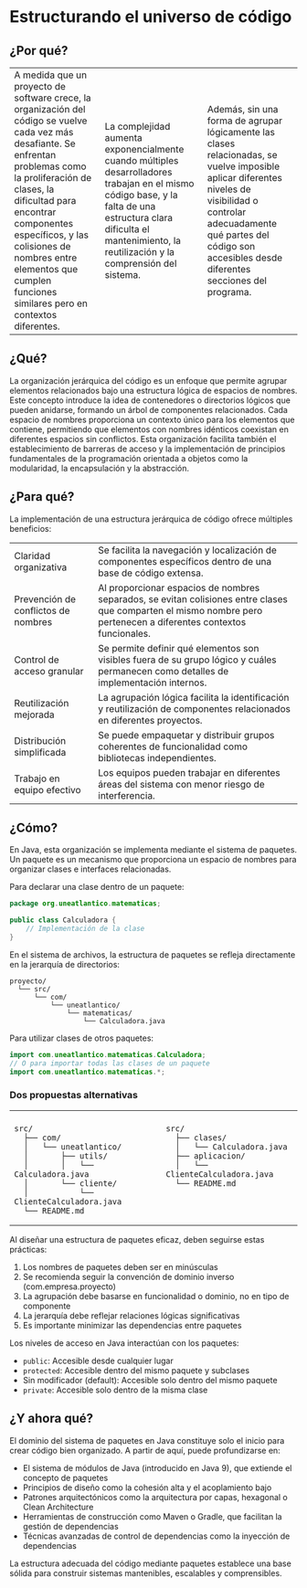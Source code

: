 # Estructurando el universo de código

## ¿Por qué?

||||
|-|-|-|
|A medida que un proyecto de software crece, la organización del código se vuelve cada vez más desafiante. Se enfrentan problemas como la proliferación de clases, la dificultad para encontrar componentes específicos, y las colisiones de nombres entre elementos que cumplen funciones similares pero en contextos diferentes. |La complejidad aumenta exponencialmente cuando múltiples desarrolladores trabajan en el mismo código base, y la falta de una estructura clara dificulta el mantenimiento, la reutilización y la comprensión del sistema.|Además, sin una forma de agrupar lógicamente las clases relacionadas, se vuelve imposible aplicar diferentes niveles de visibilidad o controlar adecuadamente qué partes del código son accesibles desde diferentes secciones del programa.

## ¿Qué?

La organización jerárquica del código es un enfoque que permite agrupar elementos relacionados bajo una estructura lógica de espacios de nombres. Este concepto introduce la idea de contenedores o directorios lógicos que pueden anidarse, formando un árbol de componentes relacionados. Cada espacio de nombres proporciona un contexto único para los elementos que contiene, permitiendo que elementos con nombres idénticos coexistan en diferentes espacios sin conflictos. Esta organización facilita también el establecimiento de barreras de acceso y la implementación de principios fundamentales de la programación orientada a objetos como la modularidad, la encapsulación y la abstracción.

## ¿Para qué?

La implementación de una estructura jerárquica de código ofrece múltiples beneficios:

|||
|-|-|
|Claridad organizativa|Se facilita la navegación y localización de componentes específicos dentro de una base de código extensa.|
|Prevención de conflictos de nombres|Al proporcionar espacios de nombres separados, se evitan colisiones entre clases que comparten el mismo nombre pero pertenecen a diferentes contextos funcionales.|
|Control de acceso granular|Se permite definir qué elementos son visibles fuera de su grupo lógico y cuáles permanecen como detalles de implementación internos.|
|Reutilización mejorada|La agrupación lógica facilita la identificación y reutilización de componentes relacionados en diferentes proyectos.|
|Distribución simplificada|Se puede empaquetar y distribuir grupos coherentes de funcionalidad como bibliotecas independientes.|
|Trabajo en equipo efectivo|Los equipos pueden trabajar en diferentes áreas del sistema con menor riesgo de interferencia.|

## ¿Cómo?

En Java, esta organización se implementa mediante el sistema de paquetes. Un paquete es un mecanismo que proporciona un espacio de nombres para organizar clases e interfaces relacionadas.

Para declarar una clase dentro de un paquete:
```java
package org.uneatlantico.matematicas;

public class Calculadora {
    // Implementación de la clase
}
```

En el sistema de archivos, la estructura de paquetes se refleja directamente en la jerarquía de directorios:

```
proyecto/
  └── src/
      └── com/
          └── uneatlantico/
              └── matematicas/
                  └── Calculadora.java
```

Para utilizar clases de otros paquetes:
```java
import com.uneatlantico.matematicas.Calculadora;
// O para importar todas las clases de un paquete
import com.uneatlantico.matematicas.*;
```

### Dos propuestas alternativas

<div align=center>
<table>
<tr><th></th><th></th></tr>
<tr><td valign=top>

```
src/
  ├── com/
  │   └── uneatlantico/
  │       ├── utils/
  │       │   └── Calculadora.java
  │       └── cliente/
  │           └── ClienteCalculadora.java
  └── README.md
```
</td><td valign=top>

```
src/
  ├── clases/
  │   └── Calculadora.java
  ├── aplicacion/
  │   └── ClienteCalculadora.java
  └── README.md
```
</td></tr>
</table>
</div>

Al diseñar una estructura de paquetes eficaz, deben seguirse estas prácticas:

1. Los nombres de paquetes deben ser en minúsculas
1. Se recomienda seguir la convención de dominio inverso (com.empresa.proyecto)
1. La agrupación debe basarse en funcionalidad o dominio, no en tipo de componente
1. La jerarquía debe reflejar relaciones lógicas significativas
1. Es importante minimizar las dependencias entre paquetes

Los niveles de acceso en Java interactúan con los paquetes:

- `public`: Accesible desde cualquier lugar
- `protected`: Accesible dentro del mismo paquete y subclases
- Sin modificador (default): Accesible solo dentro del mismo paquete
- `private`: Accesible solo dentro de la misma clase

## ¿Y ahora qué?

El dominio del sistema de paquetes en Java constituye solo el inicio para crear código bien organizado. A partir de aquí, puede profundizarse en:

- El sistema de módulos de Java (introducido en Java 9), que extiende el concepto de paquetes
- Principios de diseño como la cohesión alta y el acoplamiento bajo
- Patrones arquitectónicos como la arquitectura por capas, hexagonal o Clean Architecture
- Herramientas de construcción como Maven o Gradle, que facilitan la gestión de dependencias
- Técnicas avanzadas de control de dependencias como la inyección de dependencias

La estructura adecuada del código mediante paquetes establece una base sólida para construir sistemas mantenibles, escalables y comprensibles.
